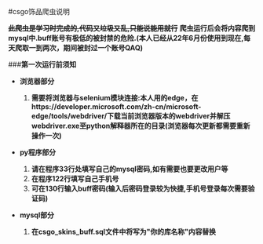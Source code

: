 #csgo饰品爬虫说明

**~~此爬虫是学习时完成的,代码又垃圾又乱,只能说能用就行~~**
**爬虫运行后会将内容爬到mysql中.buff账号有极低的被封禁的危险.(本人已经从22年6月份使用到现在,每天爬取一到两次，期间被封过一个账号QAQ)**

###**第一次运行前须知**
* **浏览器部分**
   1. **需要将浏览器与selenium模块连接:本人用的edge，在https://developer.microsoft.com/zh-cn/microsoft-edge/tools/webdriver/下载当前浏览器版本的webdriver并解压webdriver.exe至python解释器所在的目录(浏览器每次更新都需要重新操作一次)**
* **py程序部分**
   1. **请在程序33行处填写自己的mysql密码,如有需要也要更改用户等**
   2. **在程序122行填写自己手机号**
   3. **可在130行输入buff密码(输入后密码登录较为快捷,手机号登录每次需要验证码)**

* **mysql部分**
   1. **在csgo_skins_buff.sql文件中将写为"你的库名称"内容替换**

